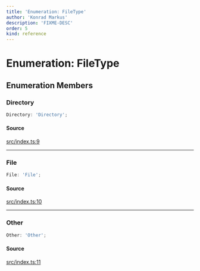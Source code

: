 ```yaml
---
title: 'Enumeration: FileType'
author: 'Konrad Markus'
description: 'FIXME-DESC'
order: 5
kind: reference
---
```


# Enumeration: FileType

## Enumeration Members

### Directory

```ts
Directory: 'Directory';
```

#### Source

[src/index.ts:9](https://github.com/konkerdotdev/tiny-filesystem-fp/blob/900743fd8cf49d9e7c3831c08b0b3c0dd3e06fb2/src/index.ts#L9)

---

### File

```ts
File: 'File';
```

#### Source

[src/index.ts:10](https://github.com/konkerdotdev/tiny-filesystem-fp/blob/900743fd8cf49d9e7c3831c08b0b3c0dd3e06fb2/src/index.ts#L10)

---

### Other

```ts
Other: 'Other';
```

#### Source

[src/index.ts:11](https://github.com/konkerdotdev/tiny-filesystem-fp/blob/900743fd8cf49d9e7c3831c08b0b3c0dd3e06fb2/src/index.ts#L11)
